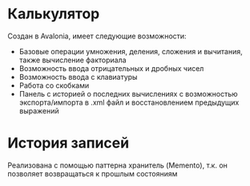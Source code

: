 # Калькулятор
Создан в Avalonia, имеет следующие возможности:
* Базовые операции умножения, деления, сложения и вычитания, также вычисление факториала
* Возможность ввода отрицательных и дробных чисел
* Возможность ввода с клавиатуры
* Работа со скобками
* Панель с историей о последних вычислениях с возможностью экспорта/импорта в .xml файл и восстановлением предыдущих выражений

# История записей
Реализована с помощью паттерна хранитель (Memento), т.к. он позволяет возвращаться к прошлым состояниям
